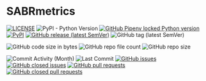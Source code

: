 # SABRmetrics

[![LICENSE](https://img.shields.io/github/license/JacobLee23/SABRmetrics)](https://github.com/JacobLee23/SABRmetrics/blob/master/LICENSE)
![PyPI - Python Version](https://img.shields.io/pypi/pyversions/SABRmetrics)
[![GitHub Pipenv locked Python version](https://img.shields.io/github/pipenv/locked/python-version/JacobLee23/SABRmetrics)](https://github.com/JacobLee23/SABRmetrics/blob/master/Pipfile)
[![PyPI](https://img.shields.io/pypi/v/sabrmetrics)](https://pypi.org/project/sabrmetrics/)
[![GitHub release (latest SemVer)](https://img.shields.io/github/v/release/JacobLee23/SABRmetrics)](https://github.com/JacobLee23/SABRmetrics/releases/latest)
![GitHub tag (latest SemVer)](https://img.shields.io/github/v/tag/JacobLee23/SABRmetrics)

![GitHub code size in bytes](https://img.shields.io/github/languages/code-size/JacobLee23/SABRmetrics)
![GitHub repo file count](https://img.shields.io/github/directory-file-count/JacobLee23/SABRmetrics)
![GitHub repo size](https://img.shields.io/github/repo-size/JacobLee23/SABRmetrics)

![Commit Activity (Month)](https://img.shields.io/github/commit-activity/m/JacobLee23/SABRmetrics)
![Last Commit](https://img.shields.io/github/last-commit/JacobLee23/SABRmetrics)
[![GitHub issues](https://img.shields.io/github/issues-raw/JacobLee23/SABRmetrics)](https://github.com/JacobLee23/SABRmetrics/issues)
[![GitHub closed issues](https://img.shields.io/github/issues-closed-raw/JacobLee23/SABRmetrics)](https://github.com/JacobLee23/SABRmetrics/issues?q=is%3Aissue+is%3Aclosed)
[![GitHub pull requests](https://img.shields.io/github/issues-pr-raw/JacobLee23/SABRmetrics)](https://github.com/JacobLee23/SABRmetrics/pulls)
[![GitHub closed pull requests](https://img.shields.io/github/issues-pr-closed-raw/JacobLee23/SABRmetrics)](https://github.com/JacobLee23/SABRmetrics/pulls?q=is%3Apr+is%3Aclosed)

